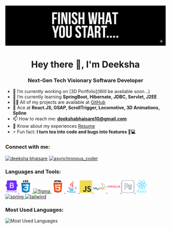![logo](https://github.com/dikshabhaisare/dikshabhaisare/blob/main/banner1.jpg)

<h1 align="center">Hey there 👋, I'm Deeksha</h1>
<h3 align="center">Next-Gen Tech Visionary Software Developer</h3>

- 🔭 I’m currently working on [3D Portfolio](Will be available soon...)
- 🌱 I’m currently learning **SpringBoot, Hibernate, JDBC, Servlet, J2EE**
- 👨‍💻 All of my projects are available at [GitHub](https://github.com/dikshabhaisare?tab=repositories)
- 🧠 Ace at **React.JS, GSAP, ScrollTrigger, Locomotive, 3D Animations, Spline**
- 📫 How to reach me: **deekshabhaisare10@gmail.com**
- 📄 Know about my experiences [Resume](https://drive.google.com/file/d/1-tgN_OGVJe7yVpt56UFh2nuLzywONL6Z/view?usp=sharing)
- ⚡ Fun fact: **I turn tea into code and bugs into features 🐞💻**

<h3 align="left">Connect with me:</h3>
<p align="left">
  <a href="https://linkedin.com/in/deeksha-bhaisare" target="blank"><img align="center" src="https://raw.githubusercontent.com/rahuldkjain/github-profile-readme-generator/master/src/images/icons/Social/linked-in-alt.svg" alt="deeksha bhaisare" height="30" width="40" /></a>
  <a href="https://www.leetcode.com/asynchronous_coder" target="blank"><img align="center" src="https://raw.githubusercontent.com/rahuldkjain/github-profile-readme-generator/master/src/images/icons/Social/leet-code.svg" alt="asynchronous_coder" height="30" width="40" /></a>
</p>

<h3 align="left">Languages and Tools:</h3>
<p align="left"> 
  <a href="https://getbootstrap.com" target="_blank"> <img src="https://raw.githubusercontent.com/devicons/devicon/master/icons/bootstrap/bootstrap-plain-wordmark.svg" alt="bootstrap" width="40" height="40"/> </a>
  <a href="https://www.w3schools.com/css/" target="_blank"> <img src="https://raw.githubusercontent.com/devicons/devicon/master/icons/css3/css3-original-wordmark.svg" alt="css3" width="40" height="40"/> </a>
  <a href="https://www.figma.com/" target="_blank"> <img src="https://www.vectorlogo.zone/logos/figma/figma-icon.svg" alt="figma" width="40" height="40"/> </a>
  <a href="https://www.w3.org/html/" target="_blank"> <img src="https://raw.githubusercontent.com/devicons/devicon/master/icons/html5/html5-original-wordmark.svg" alt="html5" width="40" height="40"/> </a>
  <a href="https://www.java.com" target="_blank"> <img src="https://raw.githubusercontent.com/devicons/devicon/master/icons/java/java-original.svg" alt="java" width="40" height="40"/> </a>
  <a href="https://developer.mozilla.org/en-US/docs/Web/JavaScript" target="_blank"> <img src="https://raw.githubusercontent.com/devicons/devicon/master/icons/javascript/javascript-original.svg" alt="javascript" width="40" height="40"/> </a>
  <a href="https://www.mysql.com/" target="_blank"> <img src="https://raw.githubusercontent.com/devicons/devicon/master/icons/mysql/mysql-original-wordmark.svg" alt="mysql" width="40" height="40"/> </a>
  <a href="https://www.oracle.com/" target="_blank"> <img src="https://raw.githubusercontent.com/devicons/devicon/master/icons/oracle/oracle-original.svg" alt="oracle" width="40" height="40"/> </a>
  <a href="https://www.photoshop.com/en" target="_blank"> <img src="https://raw.githubusercontent.com/devicons/devicon/master/icons/photoshop/photoshop-line.svg" alt="photoshop" width="40" height="40"/> </a>
  <a href="https://reactjs.org/" target="_blank"> <img src="https://raw.githubusercontent.com/devicons/devicon/master/icons/react/react-original-wordmark.svg" alt="react" width="40" height="40"/> </a>
  <a href="https://spring.io/" target="_blank"> <img src="https://www.vectorlogo.zone/logos/springio/springio-icon.svg" alt="spring" width="40" height="40"/> </a>
  <a href="https://tailwindcss.com/" target="_blank"> <img src="https://www.vectorlogo.zone/logos/tailwindcss/tailwindcss-icon.svg" alt="tailwind" width="40" height="40"/> </a>
</p>

<h3 align="left">Most Used Languages:</h3>
<img src="https://github-readme-stats.vercel.app/api/top-langs/?username=dikshabhaisare&theme=dark&layout=compact&hide_border=false&include_all_commits=true&count_private=true" alt="Most Used Languages" />
